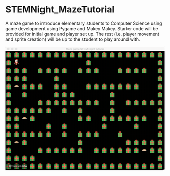# STEMNight_MazeTutorial

A maze game to introduce elementary students to Computer Science using game development using Pygame and Makey Makey.
Starter code will be provided for initial game and player set up. The rest (i.e. player movement and sprite creation) will be up to the student to play around with.


<img src="2019-12-17 17.41.08.gif" width=600><br>
